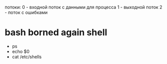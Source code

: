  потоки:
 0 - входной поток с данными для процесса
 1 - выходной поток
 2 - поток с ошибками

 # bash borned again shell

- ps
- echo $0
- cat /etc/shells
